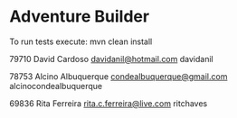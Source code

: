 # Adventure Builder

To run tests execute: mvn clean install

79710 David Cardoso davidanil@hotmail.com davidanil

78753 Alcino Albuquerque condealbuquerque@gmail.com alcinocondealbuquerque

69836 Rita Ferreira rita.c.ferreira@live.com ritchaves

